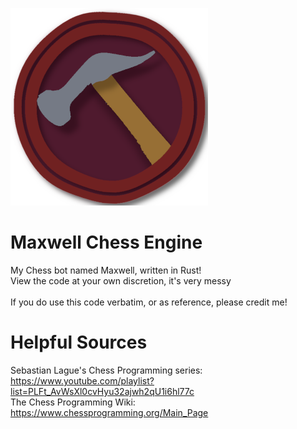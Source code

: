 ![](/icon/Maxwell_316x316.png)
# Maxwell Chess Engine
 My Chess bot named Maxwell, written in Rust!<br>
 View the code at your own discretion, it's very messy<br><br>
 If you do use this code verbatim, or as reference, please credit me!

# Helpful Sources
 Sebastian Lague's Chess Programming series:<br>
  https://www.youtube.com/playlist?list=PLFt_AvWsXl0cvHyu32ajwh2qU1i6hl77c<br>
 The Chess Programming Wiki:<br>
  https://www.chessprogramming.org/Main_Page<br>
